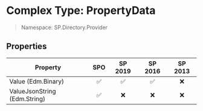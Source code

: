 # Complex Type: PropertyData

> Namespace: SP.Directory.Provider

## Properties

Property | SPO | SP 2019 | SP 2016 | SP 2013
----------|:---:|:-------:|:-------:|:-------:
Value (Edm.Binary) | ✅ | ✅ | ✅ | ❌
ValueJsonString (Edm.String) | ✅ | ❌ | ❌ | ❌